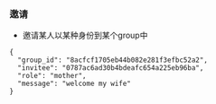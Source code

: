 ### 邀请

* 邀请某人以某种身份到某个group中

```
{
  "group_id": "8acfcf1705eb44b082e281f3efbc52a2",
  "invitee": "0787ac6ad30b4bdeafc654a225eb96ba",
  "role": "mother",
  "message": "welcome my wife"
}
```
